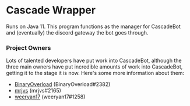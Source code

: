 # Cascade Wrapper

Runs on Java 11.
This program functions as the manager for CascadeBot and (eventually) the discord gateway the bot goes through.

### Project Owners

Lots of talented developers have put work into CascadeBot, although the three main owners have put incredible amounts of work into CascadeBot, getting it to the stage it is now. Here's some more information about them:

 - [BinaryOverload](https://github.com/binaryoverload) (BinaryOverload#2382)
 - [mrjvs](https://github.com/mrjvs) (mrjvs#2165) 
 - [weeryan17](https://github.com/weeryan17) (weeryan17#1258)
